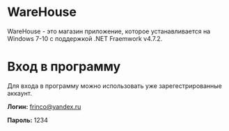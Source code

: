 # WareHouse
WareHouse - это магазин приложение, которое устанавливается на Windows 7-10 с поддержкой .NET Fraemwork v4.7.2.

# Вход в программу
Для входа в программу можно использовать уже зарегестрированные аккаунт. 

**Логин:** frinco@yandex.ru

**Пароль:** 1234
